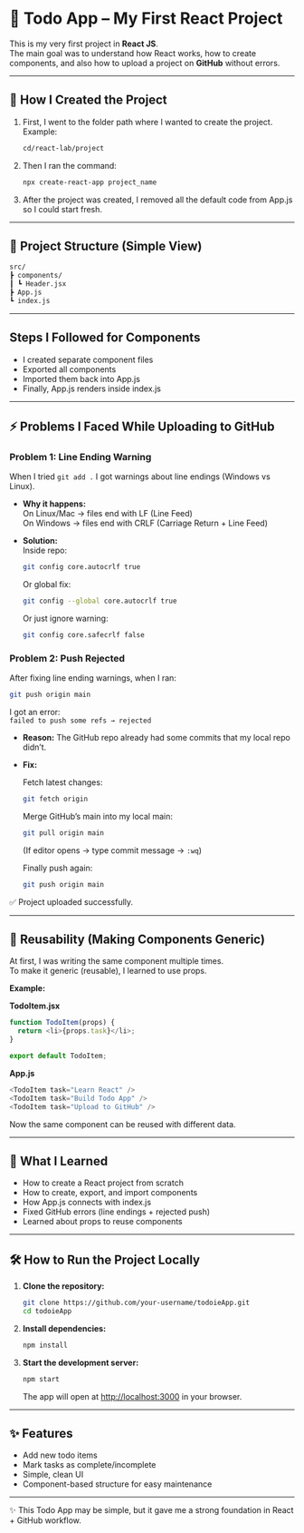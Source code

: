 # 📝 Todo App – My First React Project

This is my very first project in **React JS**.  
The main goal was to understand how React works, how to create components, and also how to upload a project on **GitHub** without errors.  

---

## 🚀 How I Created the Project

1. First, I went to the folder path where I wanted to create the project.  
   Example:  
   ```bash
   cd/react-lab/project
   ```
2. Then I ran the command:
   ```bash
   npx create-react-app project_name
   ```
3. After the project was created, I removed all the default code from App.js so I could start fresh.

---

## 📂 Project Structure (Simple View)
```bash
src/
┣ components/
┃ ┗ Header.jsx
┣ App.js
┗ index.js
```

---

## Steps I Followed for Components

- I created separate component files
- Exported all components
- Imported them back into App.js
- Finally, App.js renders inside index.js

---

## ⚡ Problems I Faced While Uploading to GitHub

### Problem 1: Line Ending Warning

When I tried `git add .` I got warnings about line endings (Windows vs Linux).

- **Why it happens:**  
  On Linux/Mac → files end with LF (Line Feed)  
  On Windows → files end with CRLF (Carriage Return + Line Feed)

- **Solution:**  
  Inside repo:
  ```bash
  git config core.autocrlf true
  ```
  Or global fix:
  ```bash
  git config --global core.autocrlf true
  ```
  Or just ignore warning:
  ```bash
  git config core.safecrlf false
  ```

### Problem 2: Push Rejected

After fixing line ending warnings, when I ran:

```bash
git push origin main
```

I got an error:  
`failed to push some refs → rejected`

- **Reason:** The GitHub repo already had some commits that my local repo didn’t.

- **Fix:**

  Fetch latest changes:
  ```bash
  git fetch origin
  ```

  Merge GitHub’s main into my local main:
  ```bash
  git pull origin main
  ```
  (If editor opens → type commit message → `:wq`)

  Finally push again:
  ```bash
  git push origin main
  ```

✅ Project uploaded successfully.

---

## 🔄 Reusability (Making Components Generic)

At first, I was writing the same component multiple times.  
To make it generic (reusable), I learned to use props.

**Example:**

**TodoItem.jsx**
```javascript
function TodoItem(props) {
  return <li>{props.task}</li>;
}

export default TodoItem;
```

**App.js**
```javascript
<TodoItem task="Learn React" />
<TodoItem task="Build Todo App" />
<TodoItem task="Upload to GitHub" />
```

Now the same component can be reused with different data.

---

## 🎯 What I Learned

- How to create a React project from scratch
- How to create, export, and import components
- How App.js connects with index.js
- Fixed GitHub errors (line endings + rejected push)
- Learned about props to reuse components

---

## 🛠️ How to Run the Project Locally

1. **Clone the repository:**
   ```bash
   git clone https://github.com/your-username/todoieApp.git
   cd todoieApp
   ```

2. **Install dependencies:**
   ```bash
   npm install
   ```

3. **Start the development server:**
   ```bash
   npm start
   ```
   The app will open at [http://localhost:3000](http://localhost:3000) in your browser.

---

## ✨ Features

- Add new todo items
- Mark tasks as complete/incomplete
- Simple, clean UI
- Component-based structure for easy maintenance

---
✨ This Todo App may be simple, but it gave me a strong foundation in React + GitHub workflow.